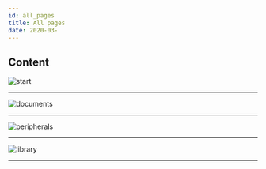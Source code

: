 ```yaml
---
id: all_pages
title: All pages
date: 2020-03-
---
```


## Content

![start](/page\>products/w7500p/start)

-----

![documents](/page\>products/w7500p/documents)

-----

![peripherals](/page\>products/w7500p/peripherals)

-----

![library](/page\>products/w7500p/library)

-----
